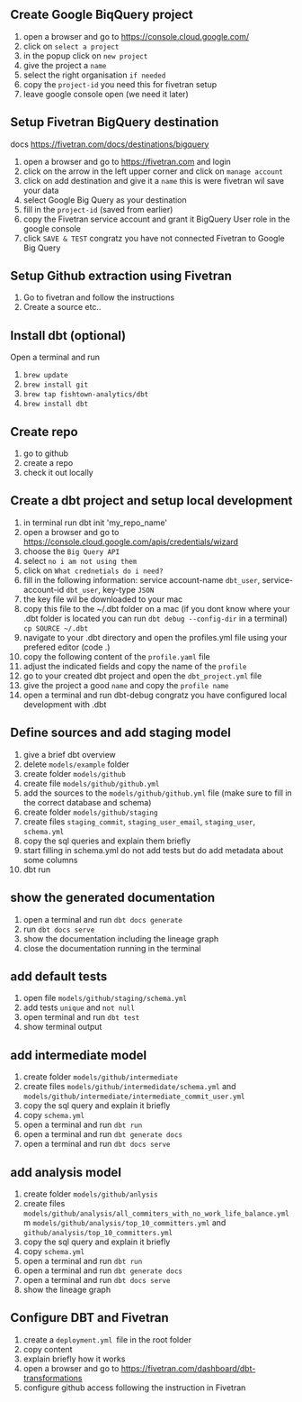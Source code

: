 ## Create Google BiqQuery project
1. open a browser and go to https://console.cloud.google.com/
2. click on `select a project`
3. in the popup click on `new project`
4. give the project a `name`
5. select the right organisation `if needed`
6. copy the `project-id` you need this for fivetran setup
7. leave google console open (we need it later)

## Setup Fivetran BigQuery destination
docs https://fivetran.com/docs/destinations/bigquery
1. open a browser and go to https://fivetran.com and login
2. click on the arrow in the left upper corner and click on `manage account`
3. click on add destination and give it a `name` this is were fivetran wil save your data
4. select Google Big Query as your destination
5. fill in the `project-id` (saved from earlier)
6. copy the Fivetran service account and grant it BigQuery User role in the google console
7. click `SAVE & TEST` congratz you have not connected Fivetran to Google Big Query

## Setup Github extraction using Fivetran
1. Go to fivetran and follow the instructions
2. Create a source etc..

## Install dbt (optional)
Open a terminal and run 
1. `brew update`
2. `brew install git`
3. `brew tap fishtown-analytics/dbt`
4. `brew install dbt`

## Create repo
1. go to github
2. create a repo
3. check it out locally

## Create a dbt project and setup local development
1. in terminal run dbt init 'my_repo_name'
2. open a browser and go to https://console.cloud.google.com/apis/credentials/wizard
3. choose the `Big Query API`
4. select `no i am not using them`
5. click on `What crednetials do i need?`
6. fill  in the following information: service account-name `dbt_user`, service-account-id `dbt_user`, key-type `JSON`
7. the key file wil be downloaded to your mac
8. copy this file to the ~/.dbt folder on a mac (if you dont know where your .dbt folder is located you can run `dbt debug --config-dir` in a terminal) `cp SOURCE ~/.dbt`
9. navigate to your .dbt directory and open the profiles.yml file using your prefered editor (code .)
10. copy the following content of the `profile.yaml` file
11. adjust the indicated fields and copy the name of the `profile`
12. go to your created dbt project and open the `dbt_project.yml` file
13. give the project a good `name` and copy the `profile name`
14. open a terminal and run dbt-debug congratz you have configured local development with .dbt

## Define sources and add staging model
1. give a brief dbt overview
2. delete `models/example` folder
3. create folder `models/github`
4. create file `models/github/github.yml`
5. add the sources to the `models/github/github.yml` file (make sure to fill in the correct database and schema)
6. create folder `models/github/staging`
7. create files `staging_commit`, `staging_user_email`, `staging_user`, `schema.yml`
8. copy the sql queries and explain them briefly
9. start filling in schema.yml do not add tests but do add metadata about some columns
4. dbt run 

## show the generated documentation
1. open a terminal and run `dbt docs generate`
2. run `dbt docs serve`
3. show the documentation including the lineage graph
4. close the documentation running in the terminal

## add default tests
1. open file `models/github/staging/schema.yml`
2. add tests `unique` and `not null`
3. open terminal and run `dbt test`
4. show terminal output


## add intermediate model
1. create folder `models/github/intermediate`
2. create files `models/github/intermedidate/schema.yml` and `models/github/intermediate/intermediate_commit_user.yml`
3. copy the sql query and explain it briefly
4. copy `schema.yml`
5. open a terminal and run `dbt run`
6. open a terminal and run `dbt generate docs`
6. open a terminal and run `dbt docs serve`

## add analysis model
1. create folder `models/github/anlysis`
2. create files `models/github/analysis/all_commiters_with_no_work_life_balance.yml`m `models/github/analysis/top_10_committers.yml` and `github/analysis/top_10_committers.yml`
3. copy the sql query and explain it briefly
4. copy `schema.yml`
5. open a terminal and run `dbt run`
6. open a terminal and run `dbt generate docs`
6. open a terminal and run `dbt docs serve`
7. show the lineage graph

## Configure DBT and Fivetran
1. create a `deployment.yml `file in the root folder
2. copy content 
3. explain briefly how it works
4. open a browser and go to https://fivetran.com/dashboard/dbt-transformations
5. configure github access following the instruction in Fivetran